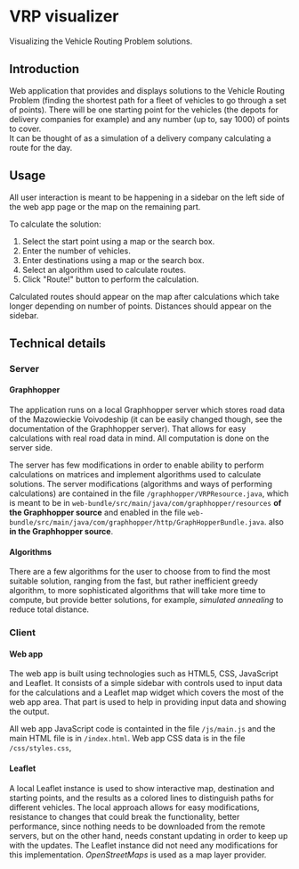 # VRP visualizer
Visualizing the Vehicle Routing Problem solutions.

## Introduction
Web application that provides and displays solutions to the Vehicle Routing Problem 
(finding the shortest path for a fleet of vehicles to go through a set of points). 
There will be one starting point for the vehicles 
(the depots for delivery companies for example) and any number (up to, say 1000) 
of points to cover.  
It can be thought of as a simulation of a delivery company calculating a route for the day.  

## Usage
All user interaction is meant to be happening in a sidebar on the left side of the web app
page or the map on the remaining part.

To calculate the solution:

1. Select the start point using a map or the search box.
2. Enter the number of vehicles.
3. Enter destinations using a map or the search box.
4. Select an algorithm used to calculate routes.
5. Click "Route!" button to perform the calculation.

Calculated routes should appear on the map after calculations which take longer depending 
on number of points. 
Distances should appear on the sidebar.

## Technical details

### Server 
#### Graphhopper
The application runs on a local Graphhopper server which stores road data of the 
Mazowieckie Voivodeship (it can be easily changed though, see the documentation of 
the Graphhopper server). 
That allows for easy calculations with real road data in mind.
All computation is done on the server side.

The server has few modifications in order to enable ability to perform calculations
on matrices and implement algorithms used to calculate solutions.
The server modifications (algorithms and ways of performing calculations) 
are contained in the file `/graphhopper/VRPResource.java`, which is meant to be in
`web-bundle/src/main/java/com/graphhopper/resources`
**of the Graphhopper source** and enabled in the file
`web-bundle/src/main/java/com/graphhopper/http/GraphHopperBundle.java`.
also **in the Graphhopper source**.

#### Algorithms
There are a few algorithms for the user to choose from to find the most suitable solution,
ranging from the fast, but rather inefficient greedy algorithm, 
to more sophisticated algorithms that will take more time to compute, 
but provide better solutions, for example, _simulated annealing_ to reduce total distance.

### Client 
#### Web app
The web app is built using technologies such as HTML5, CSS, JavaScript and Leaflet.
It consists of a simple sidebar with controls used to input data for the calculations
and a Leaflet map widget which covers the most of the web app area.
That part is used to help in providing input data and showing the output.

All web app JavaScript code is containted in the file `/js/main.js` and the main HTML file
is in `/index.html`. Web app CSS data is in the file `/css/styles.css`,

#### Leaflet
A local Leaflet instance is used to show interactive map, destination and starting points,
and the results as a colored lines to distinguish paths for different vehicles.
The local approach allows for easy modifications, resistance to changes that could break
the functionality, better performance, since nothing needs to be downloaded from 
the remote servers, but on the other hand, needs constant updating in order to keep up
with the updates.
The Leaflet instance did not need any modifications for this implementation.
_OpenStreetMaps_ is used as a map layer provider.
